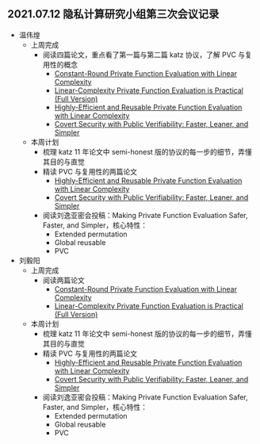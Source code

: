 ## 2021.07.12 隐私计算研究小组第三次会议记录

- 温伟煌
  - 上周完成
    - 阅读四篇论文，重点看了第一篇与第二篇 katz 协议，了解 PVC 与复用性的概念
      - [Constant-Round Private Function Evaluation with Linear Complexity](https://eprint.iacr.org/2010/528.pdf)
      - [Linear-Complexity Private Function Evaluation is Practical (Full Version)](https://eprint.iacr.org/2020/853)
      - [Highly-Efficient and Reusable Private Function Evaluation with Linear Complexity](https://eprint.iacr.org/2018/515.pdf)
      - [Covert Security with Public Verifiability: Faster, Leaner, and Simpler](https://eprint.iacr.org/2018/1108.pdf)
  - 本周计划
    - 梳理 katz 11 年论文中 semi-honest 版的协议的每一步的细节，弄懂其目的与直觉
    - 精读 PVC 与复用性的两篇论文
      - [Highly-Efficient and Reusable Private Function Evaluation with Linear Complexity](https://eprint.iacr.org/2018/515.pdf)
      - [Covert Security with Public Verifiability: Faster, Leaner, and Simpler](https://eprint.iacr.org/2018/1108.pdf)
    - 阅读刘逸亚密会投稿：Making Private Function Evaluation Safer, Faster, and Simpler，核心特性：
      - Extended permutation
      - Global reusable
      - PVC
- 刘毅阳
  - 上周完成
    - 阅读两篇论文
      - [Constant-Round Private Function Evaluation with Linear Complexity](https://eprint.iacr.org/2010/528.pdf)
      - [Linear-Complexity Private Function Evaluation is Practical (Full Version)](https://eprint.iacr.org/2020/853)
  - 本周计划
    - 梳理 katz 11 年论文中 semi-honest 版的协议的每一步的细节，弄懂其目的与直觉
    - 精读 PVC 与复用性的两篇论文
      - [Highly-Efficient and Reusable Private Function Evaluation with Linear Complexity](https://eprint.iacr.org/2018/515.pdf)
      - [Covert Security with Public Verifiability: Faster, Leaner, and Simpler](https://eprint.iacr.org/2018/1108.pdf)
    - 阅读刘逸亚密会投稿：Making Private Function Evaluation Safer, Faster, and Simpler，核心特性：
      - Extended permutation
      - Global reusable
      - PVC